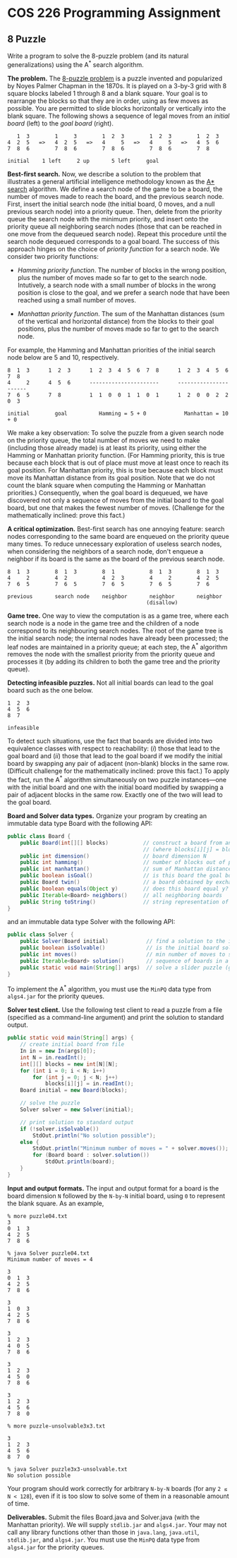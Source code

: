
# COS 226 Programming Assignment
## 8 Puzzle

Write a program to solve the 8-puzzle problem (and its natural generalizations) using the A<sup>*</sup> search algorithm.

**The problem.** The [8-puzzle problem](http://en.wikipedia.org/wiki/Fifteen_puzzle) is a puzzle invented and popularized by Noyes Palmer Chapman in the 1870s. It is played on a 3-by-3 grid with 8 square blocks labeled 1 through 8 and a blank square. Your goal is to rearrange the blocks so that they are in order, using as few moves as possible. You are permitted to slide blocks horizontally or vertically into the blank square. The following shows a sequence of legal moves from an *initial board* (left) to the *goal board* (right).

       1  3        1     3        1  2  3        1  2  3        1  2  3
    4  2  5   =>   4  2  5   =>   4     5   =>   4     5   =>   4  5  6
    7  8  6        7  8  6        7  8  6        7  8  6        7  8

    initial    1 left     2 up       5 left     goal

**Best-first search.** Now, we describe a solution to the problem that illustrates a general artificial intelligence methodology known as the [A* search](http://en.wikipedia.org/wiki/A*_search_algorithm) algorithm. We define a search node of the game to be a board, the number of moves made to reach the board, and the previous search node. First, insert the initial search node (the initial board, 0 moves, and a null previous search node) into a priority queue. Then, delete from the priority queue the search node with the minimum priority, and insert onto the priority queue all neighboring search nodes (those that can be reached in one move from the dequeued search node). Repeat this procedure until the search node dequeued corresponds to a goal board. The success of this approach hinges on the choice of *priority function* for a search node. We consider two priority functions:

* *Hamming priority function*. The number of blocks in the wrong position, plus the number of moves made so far to get to the search node. Intutively, a search node with a small number of blocks in the wrong position is close to the goal, and we prefer a search node that have been reached using a small number of moves.

* *Manhattan priority function*. The sum of the Manhattan distances (sum of the vertical and horizontal distance) from the blocks to their goal positions, plus the number of moves made so far to get to the search node. 

For example, the Hamming and Manhattan priorities of the initial search node below are 5 and 10, respectively.

    8  1  3      1  2  3      1  2  3  4  5  6  7  8      1  2  3  4  5  6  7  8
    4     2      4  5  6      ----------------------      ----------------------
    7  6  5      7  8         1  1  0  0  1  1  0  1      1  2  0  0  2  2  0  3

    initial        goal          Hamming = 5 + 0            Manhattan = 10 + 0

We make a key observation: To solve the puzzle from a given search node on the priority queue, the total number of moves we need to make (including those already made) is at least its priority, using either the Hamming or Manhattan priority function. (For Hamming priority, this is true because each block that is out of place must move at least once to reach its goal position. For Manhattan priority, this is true because each block must move its Manhattan distance from its goal position. Note that we do not count the blank square when computing the Hamming or Manhattan priorities.) Consequently, when the goal board is dequeued, we have discovered not only a sequence of moves from the initial board to the goal board, but one that makes the fewest number of moves. (Challenge for the mathematically inclined: prove this fact.)

**A critical optimization.** Best-first search has one annoying feature: search nodes corresponding to the same board are enqueued on the priority queue many times. To reduce unnecessary exploration of useless search nodes, when considering the neighbors of a search node, don't enqueue a neighbor if its board is the same as the board of the previous search node.

    8  1  3        8  1  3        8  1           8  1  3        8  1  3
    4     2        4  2           4  2  3        4     2        4  2  5
    7  6  5        7  6  5        7  6  5        7  6  5        7  6

    previous       search node    neighbor       neighbor       neighbor
                                                (disallow)

**Game tree.** One way to view the computation is as a game tree, where each search node is a node in the game tree and the children of a node correspond to its neighbouring search nodes. The root of the game tree is the initial search node; the internal nodes have already been processed; the leaf nodes are maintained in a priority queue; at each step, the A<sup>*</sup> algorithm removes the node with the smallest priority from the priority queue and processes it (by adding its children to both the game tree and the priority queue).

**Detecting infeasible puzzles.** Not all initial boards can lead to the goal board such as the one below.

    1  2  3
    4  5  6
    8  7

    infeasible

To detect such situations, use the fact that boards are divided into two equivalence classes with respect to reachability: (*i*) those that lead to the goal board and (*ii*) those that lead to the goal board if we modify the initial board by swapping any pair of adjacent (non-blank) blocks in the same row. (Difficult challenge for the mathematically inclined: prove this fact.) To apply the fact, run the A<sup>*</sup> algorithm simultaneously on two puzzle instances—one with the initial board and one with the initial board modified by swapping a pair of adjacent blocks in the same row. Exactly one of the two will lead to the goal board.

**Board and Solver data types.** Organize your program by creating an immutable data type Board with the following API:
```Java
public class Board {
    public Board(int[][] blocks)           // construct a board from an N-by-N array of blocks
                                           // (where blocks[i][j] = block in row i, column j)
    public int dimension()                 // board dimension N
    public int hamming()                   // number of blocks out of place
    public int manhattan()                 // sum of Manhattan distances between blocks and goal
    public boolean isGoal()                // is this board the goal board?
    public Board twin()                    // a board obtained by exchanging two adjacent blocks in the same row
    public boolean equals(Object y)        // does this board equal y?
    public Iterable<Board> neighbors()     // all neighboring boards
    public String toString()               // string representation of the board (in the output format specified below)
}
```
and an immutable data type Solver with the following API:
```Java
public class Solver {
    public Solver(Board initial)            // find a solution to the initial board (using the A* algorithm)
    public boolean isSolvable()             // is the initial board solvable?
    public int moves()                      // min number of moves to solve initial board; -1 if no solution
    public Iterable<Board> solution()       // sequence of boards in a shortest solution; null if no solution
    public static void main(String[] args)  // solve a slider puzzle (given below)
}
```
To implement the A<sup>*</sup> algorithm, you must use the `MinPQ` data type from `algs4.jar` for the priority queues.

**Solver test client.** Use the following test client to read a puzzle from a file (specified as a command-line argument) and print the solution to standard output.
```Java
public static void main(String[] args) {
    // create initial board from file
    In in = new In(args[0]);
    int N = in.readInt();
    int[][] blocks = new int[N][N];
    for (int i = 0; i < N; i++)
        for (int j = 0; j < N; j++)
            blocks[i][j] = in.readInt();
    Board initial = new Board(blocks);

    // solve the puzzle
    Solver solver = new Solver(initial);

    // print solution to standard output
    if (!solver.isSolvable())
        StdOut.println("No solution possible");
    else {
        StdOut.println("Minimum number of moves = " + solver.moves());
        for (Board board : solver.solution())
            StdOut.println(board);
    }
}
```
**Input and output formats.** The input and output format for a board is the board dimension `N` followed by the `N-by-N` initial board, using `0` to represent the blank square. As an example,

    % more puzzle04.txt
    3
    0  1  3
    4  2  5
    7  8  6

    % java Solver puzzle04.txt
    Minimum number of moves = 4

    3
    0  1  3
    4  2  5
    7  8  6

    3
    1  0  3
    4  2  5
    7  8  6

    3
    1  2  3
    4  0  5
    7  8  6

    3
    1  2  3
    4  5  0
    7  8  6

    3
    1  2  3
    4  5  6
    7  8  0

    % more puzzle-unsolvable3x3.txt

    3
    1  2  3
    4  5  6
    8  7  0

    % java Solver puzzle3x3-unsolvable.txt
    No solution possible

Your program should work correctly for arbitrary `N-by-N` boards (for any `2 ≤ N < 128`), even if it is too slow to solve some of them in a reasonable amount of time.

**Deliverables.** Submit the files Board.java and Solver.java (with the Manhattan priority). We will supply `stdlib.jar` and `algs4.jar`. Your may not call any library functions other than those in `java.lang`, `java.util`, `stdlib.jar`, and `algs4.jar`. You must use the `MinPQ` data type from `algs4.jar` for the priority queues.
